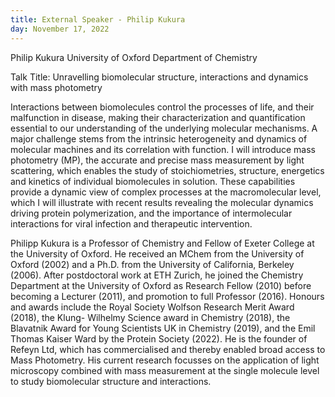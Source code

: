 ```yaml
---
title: External Speaker - Philip Kukura
day: November 17, 2022
---
```

Philip Kukura
University of Oxford Department of Chemistry

Talk Title: Unravelling biomolecular structure, interactions and dynamics with mass photometry

Interactions between biomolecules control the processes of life, and their malfunction in disease, making their characterization and quantification essential to our understanding of the underlying molecular mechanisms. A major challenge stems from the intrinsic heterogeneity and dynamics of molecular machines and its correlation with function. I will introduce mass photometry (MP), the accurate and precise mass measurement by light scattering, which enables the study of stoichiometries, structure, energetics and kinetics of individual biomolecules in solution. These capabilities provide a dynamic view of complex processes at the macromolecular level, which I will illustrate with recent results revealing the molecular dynamics driving protein polymerization, and the importance of intermolecular interactions for viral infection and therapeutic intervention.



Philipp Kukura is a Professor of Chemistry and Fellow of Exeter College at the University of Oxford. He received an MChem from the University of Oxford (2002) and a Ph.D. from the University of California, Berkeley (2006). After postdoctoral work at ETH Zurich, he joined the Chemistry Department at the University of Oxford as Research Fellow (2010) before becoming a Lecturer (2011), and promotion to full Professor (2016). Honours and awards include the Royal Society Wolfson Research Merit Award (2018), the Klung- Wilhelmy Science award in Chemistry (2018), the Blavatnik Award for Young Scientists UK in Chemistry (2019), and the Emil Thomas Kaiser Ward by the Protein Society (2022). He is the founder of Refeyn Ltd, which has commercialised and thereby enabled broad access to Mass Photometry. His current research focusses on the application of light microscopy combined with mass measurement at the single molecule level to study biomolecular structure and interactions.
